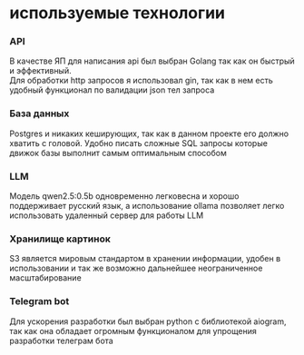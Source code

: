# используемые технологии

### API

В качестве ЯП для написания api был выбран Golang так как он быстрый и эффективный.<!--в отличии от п*тона, балюкпобеда.рф-->  
Для обработки http запросов я использовал gin, так как в нем есть удобный функционал по валидации json тел запроса

### База данных

Postgres и никаких кеширующих, так как в данном проекте его должно хватить с головой. Удобно писать сложные SQL запросы которые движок базы выполнит самым оптимальным способом

### LLM

Модель qwen2.5:0.5b одновременно легковесна и хорошо поддерживает русский язык, а использование ollama позволяет легко использовать удаленный сервер для работы LLM

### Хранилище картинок

S3 является мировым стандартом в хранении информации, удобен в использовании и так же возможно дальнейшее неограниченное масштабирование

### Telegram bot

Для ускорения разработки был выбран python с библиотекой aiogram, так как она обладает огромным функционалом для упрощения разработки телеграм бота

